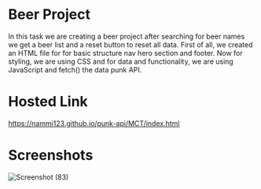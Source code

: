 # Beer Project 

In this task we are creating a beer project  after searching for beer names we get a beer list and a reset button to reset all data. 
First of all, we created an HTML file for for basic structure nav hero section and footer. Now for styling, we are using CSS and for data and functionality, we are using JavaScript and fetch() the data punk API.

# Hosted Link
https://nammi123.github.io/punk-api/MCT/index.html

# Screenshots
![Screenshot (83)](https://github.com/nammi123/punk-api/assets/96935962/e2349215-6f40-4933-ba91-989d868fdbfd)

